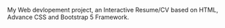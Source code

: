 My Web devlopement project, an Interactive Resume/CV based on HTML, Advance CSS and Bootstrap 5 Framework.
